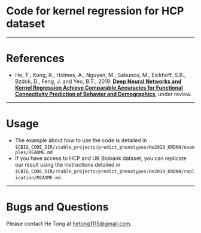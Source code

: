# Code for kernel regression for HCP dataset

----

References
==========
+ He, T., Kong, R., Holmes, A., Nguyen, M., Sabuncu, M., Eickhoff, S.B., Bzdok, D., Feng, J. and Yeo, B.T., 2019. [**Deep Neural Networks and Kernel Regression Achieve Comparable Accuracies for Functional Connectivity Prediction of Behavior and Demographics**](https://www.biorxiv.org/content/10.1101/473603v1), under review.

----

Usage
==========

- The example about how to use the code is detailed in `$CBIG_CODE_DIR/stable_projects/predict_phenotypes/He2019_KRDNN/examples/README.md`
- If you have access to HCP and UK Biobank dataset, you can replicate our result using the instructions detailed in `$CBIG_CODE_DIR/stable_projects/predict_phenotypes/He2019_KRDNN/replication/README.md`.

----

Bugs and Questions
====
Please contact He Tong at hetong1115@gmail.com.